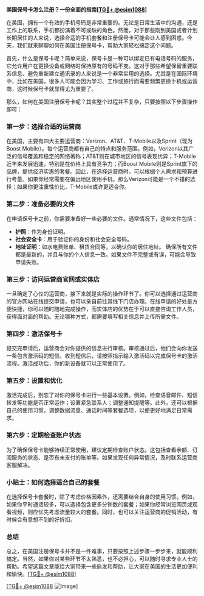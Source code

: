 **美国保号卡怎么注册？一份全面的指南[[TG💪+ @esim1088](https://t.me/s/esim1088)]**

在美国，拥有一个有效的手机号码是非常重要的。无论是日常生活中的沟通，还是工作上的联系，手机都扮演着不可或缺的角色。然而，对于那些刚到美国或者计划长期居住的人来说，选择合适的手机套餐和注册保号卡可能会让人感到困惑。今天，我们就来聊聊如何在美国注册保号卡，帮助大家轻松搞定这个问题。

首先，什么是保号卡呢？简单来说，保号卡是一种可以绑定已有电话号码的服务，它允许用户在更换设备或网络时保持原有的号码不变。这对于那些希望保留重要联系信息、避免重新建立通讯录的人来说是一个非常实用的选择。尤其是在国际环境中，比如在美国，很多人可能会因为学习、工作或旅行而需要频繁更换手机或运营商，这时候保号卡就显得尤为重要了。

那么，如何在美国注册保号卡呢？其实整个过程并不复杂，只要按照以下步骤操作即可：

### **第一步：选择合适的运营商**
在美国，主要有四大主要运营商：Verizon、AT&T、T-Mobile以及Sprint（现为Boost Mobile）。每个运营商都有自己的特点和服务范围。例如，Verizon以其广泛的信号覆盖和稳定的网络著称；AT&T则在城市地区的信号表现优异；T-Mobile近年来发展迅速，特别是在价格上具有竞争力；而Boost Mobile则是Sprint旗下的品牌，提供经济实惠的套餐。因此，在选择运营商时，可以根据个人需求和预算进行考量。如果你经常需要在偏远地区使用手机，那么Verizon可能是一个不错的选择；如果你更注重性价比，T-Mobile或许更适合你。

### **第二步：准备必要的文件**
在申请保号卡之前，你需要准备好一些必要的文件。通常情况下，这些文件包括：
- **护照**：作为身份证明。
- **社会安全卡**：用于验证你的身份和社会安全号码。
- **地址证明**：如水电费账单、租赁合同等，以确认你的居住地址。
确保所有文件都是最新的，并且与你的个人信息一致。如果文件不完整或有误，可能会导致申请失败。

### **第三步：访问运营商官网或实体店**
一旦确定了心仪的运营商，接下来就是实际的操作环节了。你可以选择通过运营商的官方网站在线提交申请，也可以亲自前往其线下门店办理。在线申请的好处是方便快捷，你可以随时随地完成操作，而实体店的优势在于可以直接咨询工作人员，获得面对面的帮助。无论哪种方式，都需要填写相关信息并上传所需文件。

### **第四步：激活保号卡**
提交完申请后，运营商会对你提供的信息进行审核。审核通过后，他们会向你发送一条包含激活码的短信。收到短信后，请按照指示输入激活码以完成保号卡的激活流程。激活成功后，你的新设备就可以正常使用了。

### **第五步：设置和优化**
激活完成后，别忘了对你的保号卡进行一些基本设置。例如，检查语音邮件、短信转发等功能是否正常运作；设置紧急联系人；调整通知提醒等。此外，还可以根据自己的使用习惯，调整数据流量、通话时间等套餐选项，以便更好地满足日常需求。

### **第六步：定期检查账户状态**
为了确保保号卡能够持续正常使用，建议定期检查账户状态。这包括查看余额、订阅服务的状态、是否有未支付的账单等。如果发现任何异常情况，及时联系运营商客服解决。

### **小贴士：如何选择适合自己的套餐**
在选择保号卡套餐时，除了考虑价格因素外，还需要结合自身的使用习惯。例如，如果你平时通话较多，可以选择包含更多分钟数的套餐；如果你经常浏览网页或观看视频，则应优先考虑流量较大的套餐。同时，也可以关注运营商的促销活动，有时候会有意想不到的好折扣。

### **总结**
总之，在美国注册保号卡并不是一件难事，只要按照上述步骤一步步来，就能顺利搞定。当然，如果你对某些环节不太熟悉，也不必担心，可以随时寻求专业人士的帮助。希望这篇文章能给大家带来一些启发和帮助，让大家在美国的生活更加便利和愉快。[[TG💪+ @esim1088](https://t.me/s/esim1088)]

[[TG💪+ @esim1088](https://t.me/s/esim1088) ![Image](https://i.postimg.cc/4NQfJmqS/Snipaste-2025-05-13-00-14-12.png)]